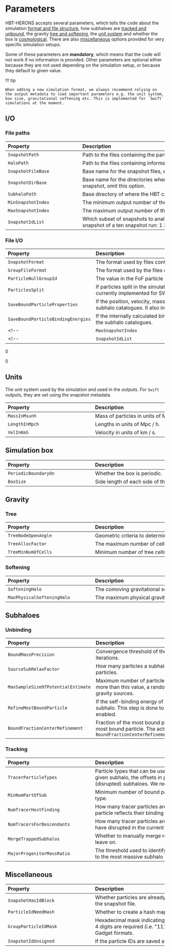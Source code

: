 # Parameters

HBT-HERONS accepts several parameters, which tells the code about the simulation [format and file structure](#file-io), how subhaloes are [tracked and unbound](#subhaloes), the gravity [tree and softening](#gravity), the [unit system](#units) and whether the box is [cosmological](#simulation-box). There are also [miscellaneous](#miscellaneous) options provided for very specific simulation setups.

Some of these parameters are **mandatory**, which means that the code will not work if no information is provided. Other parameters are optional either because they are not used depending on the simulation setup, or because they default to given value.

!!! tip

    When adding a new simulation format, we always recommend relying on the output metadata to load important parameters e.g. the unit system, box size, gravitational softening etc. This is implemented for `Swift` simulations at the moment.

## I/O

### File paths

| <div style="width:220px">Property</div> | <div style="width:827px">Description</div>       |
| :-------------------------------------- | :----------------------------------------------- |
| `SnapshotPath`                   | Path to the files containing the particle information.                   |
| `HaloPath`                           | Path to the files containing information used to reconstruct the FoF group membership of particles. |
| `SnapshotFileBase`                           | Base name for the snapshot files, e.g. `<SnapshotFileBase>_<snap_nr>`. |
| `SnapshotDirBase`                           | Base name for the directories where snapshot subfiles are saved, if applicable. If there is only one file per snapshot, omit this option.|
| `SubhaloPath`                           | Base directory of where the HBT catalogues will be saved. |
| `MinSnapshotIndex`                           | The minimum output number of the simulation being analysed. |
| `MaxSnapshotIndex`                           | The maximum output number of the simulation being analysed. |
| `SnapshotIdList`                           | Which subset of snapshots to analyse, if applicable. For example, if we only  want to analyse every second snapshot of a ten snapshot run: 1 3 5 7 9.. |

### File I/O

| <div style="width:260px">Property</div> | <div style="width:787px">Description</div>       |
| :-------------------------------------- | :----------------------------------------------- |
| `SnapshotFormat`                   | The format used by files containing the particle information.                   |
| `GroupFileFormat`                           | The format used by the files containing the FoF memberships of particles. |
| `ParticleNullGroupId`                           |  The value in the FoF particle membership catalogue that corresponds to belonging to no FoF group. |
| `ParticlesSplit`                           | If particles split in the simulation, in which case their splitting history needs to be provided. Only currently implemented for SWIFT hydrodynamical  simulations|
| `SaveBoundParticleProperties`                           | If the position, velocity, mass and type of particles bound to subhaloes should be saved alongside the subhalo catalogues. It also includes thermal energy if thermal unbinding is enabled. |
| `SaveBoundParticleBindingEnergies`                           |  If the internally calculated binding energies of particles bound to subhaloes should be saved alongside the subhalo catalogues. |
<!-- | `MaxSnapshotIndex`                           | The maximum output number of the simulation being analysed. | -->
<!-- | `SnapshotIdList`                           | Which subset of snapshots to analyse, if applicable. For example, if we only  want to analyse every second snapshot of a ten snapshot run: 1 3 5 7 9.. | -->

 0


 0

## Units
 
The unit system used by the simulation and used in the outputs. For `Swift` outputs,
they are set using the snapshot metadata.

| <div style="width:260px">Property</div> | <div style="width:787px">Description</div>       |
| :-------------------------------------- | :----------------------------------------------- |
| `MassInMsunh`                   | Mass of particles in units of Msun / h.                   |
| `LengthInMpch`                           | Lengths in units of Mpc / h. |
| `VelInKmS`                           | Velocity in units of km  / s. |


## Simulation box

| <div style="width:260px">Property</div> | <div style="width:787px">Description</div>       |
| :-------------------------------------- | :----------------------------------------------- |
| `PeriodicBoundaryOn`                   | Whether the box is periodic.                   |
| `BoxSize`                           | Side length of each side of the box. Only cubes are supported. |
<!-- # .
 1

# Side length of each side of the box. Note that only cubes are currently
# supported.
 -1 -->

## Gravity

### Tree

| <div style="width:260px">Property</div> | <div style="width:787px">Description</div>       |
| :-------------------------------------- | :----------------------------------------------- |
| `TreeNodeOpenAngle`                   | Geometric criteria to determine whether a tree node should be opened or can be used as is.                   |
| `TreeAllocFactor`                           | The maximum number of cells used in the gravity tree, relative to the number of particles. |
| `TreeMinNumOfCells`                           | Minimum number of tree cells to use. |


### Softening

| <div style="width:260px">Property</div> | <div style="width:787px">Description</div>       |
| :-------------------------------------- | :----------------------------------------------- |
| `SofteningHalo`                   | The comoving gravitational softening value. Assumed to be the same for all particle types.                   |
| `MaxPhysicalSofteningHalo`                           | The maximum physical gravitational softening value. Assumed to be the same for all particle types. |



<!-- # The comoving softening length of dark matter particles.
 -1

# The maximum physical softening length of dark matter particles.
 -1 -->


<!-- # Geometric criteria to determine whether a tree node should be opened or can be
# used as is.
 0.45

# The maximum number of cells used in the gravity tree, relative to the number
# of particles.
TreeAllocFactor 0.8

# Minimum number of tree cells to use.
 10 -->

## Subhaloes

### Unbinding

| <div style="width:260px">Property</div> | <div style="width:787px">Description</div>       |
| :-------------------------------------- | :----------------------------------------------- |
| `BoundMassPrecision`                   | Convergence threshold of the fractional difference in the number of bound particles between unbinding iterations.                   |
| `SourceSubRelaxFactor`                           | How many particles a subhalo can have associated to its source subhalo, relative to its number of bound particles. |
| `MaxSampleSizeOfPotentialEstimate`                           | Maximum number of particles used to estimate the gravitational potential of particles. If the subhalo has more than this value, a randomly selected `MaxSampleSizeOfPotentialEstimate` particles are used as gravity sources. |
| `RefineMostBoundParticle`                           | If the self-binding energy of the most bound subset of particles should be computed after unbinding the subhalo. This step is done to better identify the most bound particle if potential subsampling was enabled. |
| `BoundFractionCenterRefinement`                           | Fraction of the most bound particles whose self-binding energies are computed to better estimate the most bound particle. The actual value is `max(MaxSampleSizeOfPotentialEstimate, BoundFractionCenterRefinement)` |


<!-- # 
 0.995

# 
 3

# 
 1000

#  Not enabling this
# could make HBT incorrectly identify which particle is the most bound.
 1

# . -->
<!-- BoundFractionCenterRefinement 0.1 -->


### Tracking

| <div style="width:260px">Property</div> | <div style="width:787px">Description</div>       |
| :-------------------------------------- | :----------------------------------------------- |
| `TracerParticleTypes`                   | Particle types that can be used as subhalo tracers. Tracers are used to identify which FoF group hosts a given subhalo, the offsets in phase-space between subhaloes, and the position/velocity of orphan (disrupted) subhaloes. We recommend using time-persistent, collisionless particles (e.g. DM & stars).                   |
| `MinNumPartOfSub`                           | Minimum number of bound particles required for a subhalo to be resolved, regardless of their particle type. |
| `NumTracerHostFinding`                           |  How many tracer particles are used to identify the host FoF group of subhaloes. The weighting of each particle reflects their binding energy ordering in the previous output. |
| `NumTracersForDescendants`                           | How many tracer particles are used to identify which subhalo has accreted the core of subhaloes that have disrupted in the current snapshot. |
| `MergeTrappedSubhalos`                           | Whether to manually merge resolved subhaloes that overlap in phase-space. Recommended to always leave on. |
| `MajorProgenitorMassRatio`                           | The threshold used to identify which subhaloes are central candidates within a FoF. Expressed relative to the most massive subhalo in said host FoF group. |

<!-- # 
 1 4

# 
 20

# 
 10

#
 10

# 
 10

# 
 1

# 
 0.8

# Keeping here as a reference as it is defined, but it is not used internally at
# the moment. It will be good to add as an additional option when computing the
# phase-space distance between overlapping subhaloes. The current behaviour is
# equivalent to SubCoreSizeMin = 10 and SubCoreSizeFactor=0.
# SubCoreSizeMin 20
# SubCoreSizeFactor 0.25 -->

## Miscellaneous

| <div style="width:260px">Property</div> | <div style="width:787px">Description</div>       |
| :-------------------------------------- | :----------------------------------------------- |
| `SnapshotHasIdBlock`                   | Whether particles are already sorted by Particle IDs, and hence no ParticleID dataset is specified within the snapshot file.                  |
| `ParticleIdNeedHash`                           | Whether to create a hash map to retrieve particle properties given an ID type. |
| `GroupParticleIdMask`                           |  Hexadecimal mask indicating which digits of the particle IDs are significant. For example, if only the first 4 digits are required (i.e. "1111" in binary), then this would correspond to "F". Only required for peculiar Gadget formats. |
| `SnapshotIdUnsigned`                           | If the particle IDs are saved as an unsigned integer. |

<!-- 
# 
 1

# 
 1

# 


# 
 -->
